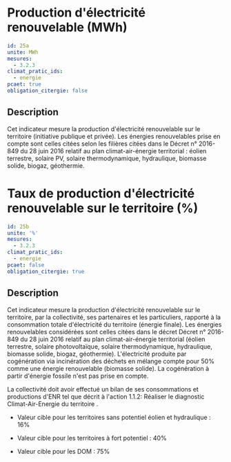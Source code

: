 # Production d'électricité renouvelable  (MWh)
```yaml
id: 25a
unite: MWh
mesures:
  - 3.2.3
climat_pratic_ids:
  - energie
pcaet: true
obligation_citergie: false
```
## Description
Cet indicateur mesure la production d'électricité renouvelable sur le territoire (initiative publique et privée). Les énergies renouvelables prise en compte sont celles citées selon les filières citées dans le Décret n° 2016-849 du 28 juin 2016  relatif au plan climat-air-énergie territorial :  éolien terrestre, solaire PV, solaire thermodynamique, hydraulique, biomasse solide, biogaz, géothermie.


# Taux de production d'électricité renouvelable sur le territoire (%)
```yaml
id: 25b
unite: '%'
mesures:
  - 3.2.3
climat_pratic_ids:
  - energie
pcaet: false
obligation_citergie: true
```
## Description
Cet indicateur mesure la production d'électricité renouvelable sur le territoire, par la collectivité, ses partenaires et les particuliers, rapporté à la consommation totale d'électricité du territoire (énergie finale). Les énergies renouvelables considérées sont celles citées dans le décret Décret n° 2016-849 du 28 juin 2016  relatif au plan climat-air-énergie territorial  (éolien  terrestre,  solaire  photovoltaïque,  solaire  thermodynamique,  hydraulique,  biomasse  solide, biogaz,  géothermie). L'électricité produite par cogénération via incinération des déchets en mélange compte pour 50% comme une énergie renouvelable (biomasse solide). La cogénération à partir d'énergie fossile n'est pas prise en compte.

La collectivité doit avoir effectué un bilan de ses consommations et productions d'ENR tel que décrit à l'action 1.1.2: 
Réaliser le diagnostic Climat-Air-Energie du territoire
.

- Valeur cible pour les territoires sans potentiel éolien et hydraulique : 16%

- Valeur cible pour les territoires à fort potentiel : 40%

- Valeur cible pour les DOM : 75%


